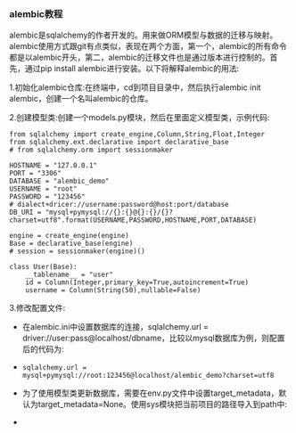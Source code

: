 ### alembic教程

alembic是sqlalchemy的作者开发的。用来做ORM模型与数据的迁移与映射。alembic使用方式跟git有点类似，表现在两个方面，第一个，alembic的所有命令都是以alembic开头，第二，alembic的迁移文件也是通过版本进行控制的。首先，通过pip install alembic进行安装。以下将解释alembic的用法:

1.初始化alembic仓库:在终端中，cd到项目目录中，然后执行alembic init alembic，创建一个名叫alembic的仓库。

2.创建模型类:创建一个models.py模块，然后在里面定义模型类，示例代码:

```
from sqlalchemy import create_engine,Column,String,Float,Integer
from sqlalchemy.ext.declarative import declarative_base
# from sqlalchemy.orm import sessionmaker

HOSTNAME = "127.0.0.1"
PORT = "3306"
DATABASE = "alembic_demo"
USERNAME = "root"
PASSWORD = "123456"
# dialect+dricer://username:password@host:port/database
DB_URI = "mysql+pymysql://{}:{}@{}:{}/{}?charset=utf8".format(USERNAME,PASSWORD,HOSTNAME,PORT,DATABASE)

engine = create_engine(engine)
Base = declarative_base(engine)
# session = sessionmaker(engine)()

class User(Base):
    __tablename__ = "user"
    id = Column(Integer,primary_key=True,autoincrement=True)
    username = Column(String(50),nullable=False)
```

3.修改配置文件:

* 在alembic.ini中设置数据库的连接，sqlalchemy.url = driver://user:pass@localhost/dbname，比较以mysql数据库为例，则配置后的代码为:
* ```
  sqlalchemy.url = mysql+pymysql://root:123456@localhost/alembic_demo?charset=utf8
  ```
* 为了使用模型类更新数据库，需要在env.py文件中设置target\_metadata，默认为target\_metadata=None。使用sys模块把当前项目的路径导入到path中:
* ```

  ```



